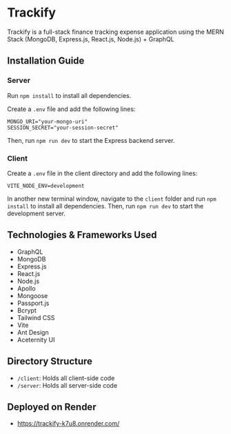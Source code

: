 # Trackify

Trackify is a full-stack finance tracking expense application using the MERN Stack (MongoDB, Express.js, React.js, Node.js) + GraphQL

## Installation Guide

### Server
Run `npm install` to install all dependencies.

Create a `.env` file and add the following lines:

```
MONGO_URI="your-mongo-uri"
SESSION_SECRET="your-session-secret"
```

Then, run `npm run dev` to start the Express backend server.

### Client
Create a `.env` file in the client directory and add the following lines:

```
VITE_NODE_ENV=development
```

In another new terminal window, navigate to the `client` folder and run `npm install` to install all dependencies. Then, run `npm run dev` to start the development server.

## Technologies & Frameworks Used
- GraphQL
- MongoDB
- Express.js
- React.js
- Node.js
- Apollo
- Mongoose
- Passport.js
- Bcrypt
- Tailwind CSS
- Vite
- Ant Design
- Aceternity UI

## Directory Structure
- `/client`: Holds all client-side code
- `/server`: Holds all server-side code

## Deployed on Render
- https://trackify-k7u8.onrender.com/
